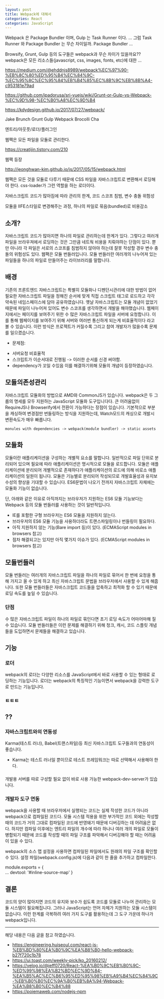 ```yaml
---
layout: post
title: Webpack에 대해서 
categories: React
categories: JavaScript
---
```

Webpack 은 Package Bundler 이며, Gulp 는 Task Runner 이다. ... 그럼 Task Runner 와 Package Bundler 는 무슨 차이일까. Package Bundler ...



 Browsify, Grunt, Gulp 등의 도구들은 webpack과 무슨 차이가 있을까요?? webpack은 모든 리소스들(javascript, css, images, fonts, etc)에 대한 ...



 https://medium.com/@ehddnjs8989/webpack%EC%97%90-%EB%8C%80%ED%95%B4%EC%84%9C-%EC%95%8C%EC%95%84%EB%B4%85%EC%8B%9C%EB%8B%A4-c953181e79ad


 https://github.com/ipadorusa/sri-vuejs/wiki/Grunt-or-Gulp-vs-Webpack-%EC%9D%98-%EC%B0%A8%EC%9D%B4



 https://kdydesign.github.io/2017/07/27/webpack/



 Jake
Brunch
Grunt
Gulp
Webpack
Brocolli
Cha


엔트리/아웃풋/로더/플러그인


웹팩은 모든 파일을 모듈로 관리한다.

https://creatijin.tistory.com/210

웹팩 등장
 

http://jeonghwan-kim.github.io/js/2017/05/15/webpack.html

웹팩은 모든 것을 모듈로 다루기 때문에 CSS 파일을 자바스크립트로 변환해서 로딩해야 한다. css-loader가 그런 역할을 하는 로더이다.

자바스크립트 코드가 많아짐에 따라 관리의 한계, 코드 스코프 침범, 변수 충돌 위험성

모듈을 IIFE스타일로 변경해주는 과정, 하나의 파일로 묶음(bundled)로 비용감소


## 소개?
자바스크립트 코드가 많아지면 하나의 파일로 관리하는데 한계가 있다. 그렇다고 여러개 파일을 브라우져에서 로딩하는 것은 그만큼 네트웍 비용을 치뤄야하는 단점이 있다. 뿐만 아니라 각 파일은 서로의 스코프를 침범하지 않아야 하는데 잘못 작성할 경우 변수 충돌의 위험성도 있다.
웹팩은 모듈 번들러입니다. 모듈 번들러란 여러개의 나누어져 있는 파일들을 하나의 파일로 만들어주는 라이브러리를 말합니다.

## 배경

기존의 프론트엔드 자바스크립트는 특별히 모듈화나 디펜던시관리에 대한 방법이 없어 필요한 자바스크립트 파일을 정해진 순서에 맞게 직접 스크립트 태그로 로드하고 각각 약속된 네임스페이스에 담아 공유하였습니다. 옛날 자바스크립트는 모듈 개념이 없었기 때문에 파일이 나누어져 있어도 변수 스코프를 생각하면서 개발을 해야했습니다. 웹페이지에서는 페이지를 보여주기 위한 수 많은 자바스크립트 파일을 서버에 요청합니다. 이를 통해 웹페이지를 보여주기 위해 서버와 여러번 통신하게 되는게 비효율적이다 라고 볼 수 있습니다. 이런 방식은 프로젝트가 커질수록 그리고 참여 개발자가 많을수록 문제를 일으켰습니다.

* 문제점: 
- 서버요청 비효율적
- 스크립트가 이순서대로 진행됨 -> 이러한 순서를 신경 써야함.
- dependency가 꼬일 수있음
이를 해결하기위해 모듈의 개념이 등장하였습니다.

## 모듈의존성관리

자바스크립트 모듈화의 방법으로 AMD와 CommonJS가 있습니다. webpack은 두 그룹의 명세를 모두 지원하는 JavaScript 모듈화 도구입니다다. 큰 어려움없이 RequireJS나 Browserify에서 전환이 가능하다는 장점이 있습니다. 기본적으로 부분을 캐싱하여 변경점만 번들링하는 방식을 지원하는데, Watch모드의 캐싱으로 개발시 변환속도가 매우 빠릅니다.

```
monules with dependencies -> webpack(module bundler) -> static assets
```

## 모듈화
모듈이란 애플리케이션을 구성하는 개별적 요소를 말합니다. 일반적으로 파일 단위로 분리되어 있으며 필요에 따라 애플리케이션은 명시적으로 모듈을 로드합니다. 모듈은 애플리케이션에 분리되어 개별적으로 존재하다가 애플리케이션의 로드에 의해 비로소 애플리케이션의 일원이 됩니다. 모듈은 기능별로 분리되어 작성되므로 개발효율성과 유지보수성의 향상을 기대할 수 있습니다. ES6문법이 나오기 전까지 자바스크립트 자체에는 모듈화 기능이 없습니다.

단, 아래와 같은 이유로 아직까지는 브라우저가 지원하는 ES6 모듈 기능보다는 Webpack 등의 모듈 번들러를 사용하는 것이 일반적입니다.

- IE를 포함한 구형 브라우저는 ES6 모듈을 지원하지 않는다.
- 브라우저의 ES6 모듈 기능을 사용하더라도 트랜스파일링이나 번들링이 필요하다.
- 아직 지원하지 않는 기능(Bare import 등)이 있다. (ECMAScript modules in browsers 참고)
- 점차 해결되고는 있지만 아직 몇가지 이슈가 있다. (ECMAScript modules in browsers 참고)

## 모듈번들러
모듈 번들러는 여러개의 자바스크립트 파일을 하나의 파일로 묶어서 한 번에 요청을 통해 가지고 올 수 있게 하고 최신 자바스크립트 문법을 브라우저에서 사용할 수 있게 해줍니다. 또한 모듈 번들러들은 자바스크립트 코드들을 압축하고 최적화 할 수 있기 때문에 로딩 속도를 높일 수 있습니다.

### 단점
수 많은 자바스크립트 파일이 하나의 파일로 묶인다면 초기 로딩 속도가 어마어마해 질 수 있습니다. 모듈 번들러들은 이런 문제를 해결하기 위해 청크, 캐시, 코드 스플릿 개념들을 도입하면서 문제들을 해결하고 있습니다.

## 기능

### 로더
webpack의 로더는 다양한 리소스를 JavaScript에서 바로 사용할 수 있는 형태로 로딩하는 기능입니다. 로더는 webpack의 특징적인 기능이면서 webpack을 강력한 도구로 만드는 기능입니다.

### ㅌㅌㅌ

## ??
### 자바스크립트와의 연동성
Karma(테스트 러너), Babel(트랜스파일)등 최신 자바스크립트 도구들과의 연동성이 좋습니다.

*  Karma는 테스트 러너일 뿐이므로 테스트 프레임워크는 따로 선택해서 사용해야 한다. 

### 
개발용 서버를 따로 구성할 필요 없이 바로 사용 가능한 webpack-dev-server가 있습니다.

### 개발자 도구 연동
webpack을 사용할 때 브라우저에서 실행되는 코드는 실제 작성한 코드가 아니라 webpack으로 컴파일된 코드다. 모듈 시스템 적용을 위한 부가적인 코드 외에는 작성할 때의 코드가 거의 그대로 컴파일된 코드에 반영돼기 때문에 디버깅하는 데 어려움은 없다. 하지만 컴파일 이후에는 엔트리 파일의 개수에 따라 하나나 여러 개의 파일로 모듈이 병합되기 때문에 코드를 작성할 때의 파일 구조를 파악해서 디버깅해야 할 때는 어려움이 있을 수 있다.

webpack의 소스 맵 설정을 사용하면 컴파일된 파일에서도 원래의 파일 구조를 확인할 수 있다. 설정 파일(webpack.config.js)에 다음과 같이 한 줄을 추가하고 컴파일한다.

module.exports = {  
    ... 
    devtool: '#inline-source-map'
}

## 결론
코드의 양이 많아지면 코드의 유지와 보수가 쉽도록 코드를 모듈로 나누어 관리하는 모듈 시스템이 필요해집니다. 그러나 JavaScript는 언어 자체가 지원하는 모듈 시스템이 없습니다. 이런 한계를 극복하려 여러 가지 도구를 활용하는데 그 도구 가운데 하나가 webpack입니다.

----
해당 내용은 다음 글을 참고 하였습니다.
- https://engineering.huiseoul.com/react-js-%EB%BD%80%EA%B0%9C%EA%B8%B0-hello-webpack-b27f720c1b78
- https://ui.toast.com/weekly-pick/ko_20160212/
- https://velog.io/@jeff0720/React-%EA%B0%9C%EB%B0%9C-%ED%99%98%EA%B2%BD%EC%9D%84-%EA%B5%AC%EC%B6%95%ED%95%98%EB%A9%B4%EC%84%9C-%EB%B0%B0%EC%9A%B0%EB%8A%94-Webpack-%EA%B8%B0%EC%B4%88
- https://poiemaweb.com/nodejs-npm